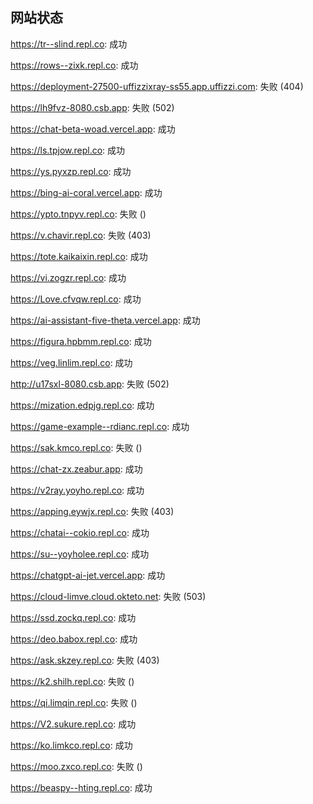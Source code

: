 ## 网站状态
https://tr--slind.repl.co: 成功

https://rows--zixk.repl.co: 成功

https://deployment-27500-uffizzixray-ss55.app.uffizzi.com: 失败 (404)

https://lh9fvz-8080.csb.app: 失败 (502)

https://chat-beta-woad.vercel.app: 成功

https://ls.tpjow.repl.co: 成功

https://ys.pyxzp.repl.co: 成功

https://bing-ai-coral.vercel.app: 成功

https://ypto.tnpyv.repl.co: 失败 ()

https://v.chavir.repl.co: 失败 (403)

https://tote.kaikaixin.repl.co: 成功

https://vi.zogzr.repl.co: 成功

https://Love.cfvqw.repl.co: 成功

https://ai-assistant-five-theta.vercel.app: 成功

https://figura.hpbmm.repl.co: 成功

https://veg.linlim.repl.co: 成功

http://u17sxl-8080.csb.app: 失败 (502)

https://mization.edpjg.repl.co: 成功

https://game-example--rdianc.repl.co: 成功

https://sak.kmco.repl.co: 失败 ()

https://chat-zx.zeabur.app: 成功

https://v2ray.yoyho.repl.co: 成功

https://apping.eywjx.repl.co: 失败 (403)

https://chatai--cokio.repl.co: 成功

https://su--yoyholee.repl.co: 成功

https://chatgpt-ai-jet.vercel.app: 成功

https://cloud-limve.cloud.okteto.net: 失败 (503)

https://ssd.zockq.repl.co: 成功

https://deo.babox.repl.co: 成功

https://ask.skzey.repl.co: 失败 (403)

https://k2.shilh.repl.co: 失败 ()

https://qi.limqin.repl.co: 失败 ()

https://V2.sukure.repl.co: 成功

https://ko.limkco.repl.co: 成功

https://moo.zxco.repl.co: 失败 ()

https://beaspy--hting.repl.co: 成功

